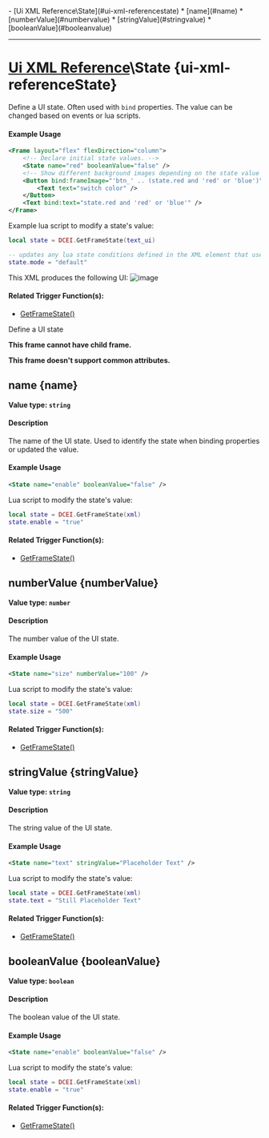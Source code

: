 <div id="toc" markdown="1">
- [Ui XML Reference\State](#ui-xml-referencestate)
  * [name](#name)
  * [numberValue](#numbervalue)
  * [stringValue](#stringvalue)
  * [booleanValue](#booleanvalue)

</div>

***

# [Ui XML Reference](Ui-XML)\\State {ui-xml-referenceState}

[](overview-start)

Define a UI state. Often used with `bind` properties. The value can be changed based on events or lua scripts.

#### Example Usage
[](example-usage-start)
```xml
<Frame layout="flex" flexDirection="column">
    <!-- Declare initial state values. -->
    <State name="red" booleanValue="false" />
    <!-- Show different background images depending on the state value and flip state value when clicked. -->
    <Button bind:frameImage="'btn_' .. (state.red and 'red' or 'blue')" bind:onClick="state.red = not state.red">
        <Text text="switch color" />
    </Button>
    <Text bind:text="state.red and 'red' or 'blue'" />
</Frame>
```
Example lua script to modify a state's value:
```lua
local state = DCEI.GetFrameState(text_ui)

-- updates any lua state conditions defined in the XML element that use the `mode` state
state.mode = "default"
```
This XML produces the following UI:
![image](https://user-images.githubusercontent.com/34138206/149570650-800a26e7-615f-4cf6-8ed4-7b21344e5a6b.png)

[](example-usage-end)

[](extra-section-start)
#### Related Trigger Function(s):
- [GetFrameState()](Trigger-API-Reference-DCEI-Functions-Custom-UI#getframestate-1)
[](extra-section-end)

[](overview-end)

Define a UI state

**This frame cannot have child frame.**

**This frame doesn't support common attributes.**

## [](State.name)name {name}
**Value type: `string`**

[](manual-wiki-start)

#### Description
[](description-start)
The name of the UI state. Used to identify the state when binding properties or updated the value.
[](description-end)

#### Example Usage
[](example-usage-start)
```xml
<State name="enable" booleanValue="false" />
```
Lua script to modify the state's value:
```lua
local state = DCEI.GetFrameState(xml)
state.enable = "true"
```
[](example-usage-end)

[](extra-section-start)
#### Related Trigger Function(s):
- [GetFrameState()](Trigger-API-Reference-DCEI-Functions-Custom-UI#getframestate-1)
[](extra-section-end)

[](manual-wiki-end)

## [](State.numberValue)numberValue {numberValue}
**Value type: `number`**

[](manual-wiki-start)

#### Description
[](description-start)
The number value of the UI state.
[](description-end)

#### Example Usage
[](example-usage-start)
```xml
<State name="size" numberValue="100" />
```
Lua script to modify the state's value:
```lua
local state = DCEI.GetFrameState(xml)
state.size = "500"
```
[](example-usage-end)

[](extra-section-start)
#### Related Trigger Function(s):
- [GetFrameState()](Trigger-API-Reference-DCEI-Functions-Custom-UI#getframestate-1)
[](extra-section-end)

[](manual-wiki-end)

## [](State.stringValue)stringValue {stringValue}
**Value type: `string`**

[](manual-wiki-start)

#### Description
[](description-start)
The string value of the UI state.
[](description-end)

#### Example Usage
[](example-usage-start)
```xml
<State name="text" stringValue="Placeholder Text" />
```
Lua script to modify the state's value:
```lua
local state = DCEI.GetFrameState(xml)
state.text = "Still Placeholder Text"
```
[](example-usage-end)

[](extra-section-start)
#### Related Trigger Function(s):
- [GetFrameState()](Trigger-API-Reference-DCEI-Functions-Custom-UI#getframestate-1)
[](extra-section-end)

[](manual-wiki-end)

## [](State.booleanValue)booleanValue {booleanValue}
**Value type: `boolean`**

[](manual-wiki-start)

#### Description
[](description-start)
The boolean value of the UI state.
[](description-end)

#### Example Usage
[](example-usage-start)
```xml
<State name="enable" booleanValue="false" />
```
Lua script to modify the state's value:
```lua
local state = DCEI.GetFrameState(xml)
state.enable = "true"
```
[](example-usage-end)

[](extra-section-start)
#### Related Trigger Function(s):
- [GetFrameState()](Trigger-API-Reference-DCEI-Functions-Custom-UI#getframestate-1)
[](extra-section-end)

[](manual-wiki-end)

